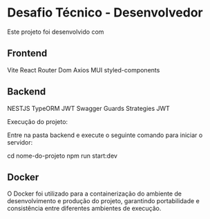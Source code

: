 <h1>Desafio Técnico - Desenvolvedor</h1>

Este projeto foi desenvolvido com 

<h2>Frontend</h2>

Vite
React Router Dom
Axios
MUI
styled-components

<h2>Backend</h2>

<div>
  NESTJS
  TypeORM
  JWT
  Swagger
  Guards
  Strategies
  JWT
</div>

Execução do projeto:

Entre na pasta backend e execute o seguinte comando para iniciar o servidor:

cd nome-do-projeto
npm run start:dev

<h2>Docker</h2>
O Docker foi utilizado para a containerização do ambiente de desenvolvimento e produção do projeto, garantindo portabilidade e consistência entre diferentes ambientes de execução.
